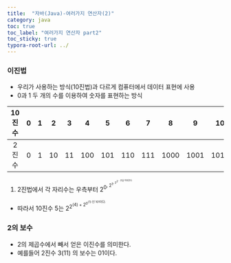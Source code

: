 ```yaml
---
title:  "자바(Java)-여러가지 연산자(2)"
category: java
toc: true
toc_label: "여러가지 연산자 part2"
toc_sticky: true
typora-root-url: ../
---
```






### 이진법

- 우리가 사용하는 방식(10진법)과 다르게 컴퓨터에서 데이터 표현에 사용
- 0과 1 두 개의 수를 이용하여 숫자를 표현하는 방식 

| 10진수 |  0   |  1   |  2   |  3   |  4   |  5   |  6   |  7   |  8   |  9   |  10  |
| :----: | :--: | :--: | :--: | :--: | :--: | :--: | :--: | :--: | :--: | :--: | :--: |
| 2진수  |  0   |  1   |  10  |  11  | 100  | 101  | 110  | 111  | 1000 | 1001 | 1010 |

1. 2진법에서 각 자리수는 우측부터 2<sup>0<sup>, 2<sup>1<sup>, 2<sup>2<sup>… 순을 의미한다.

- 따라서 10진수 5는 2<sup>2<sup>(4) + 2<sup>0<sup>(1) 인 101이다.



### 2의 보수

- 2의 제곱수에서 빼서 얻은 이진수를 의미한다.
- 예를들어 2진수 3(11) 의 보수는 01이다.
